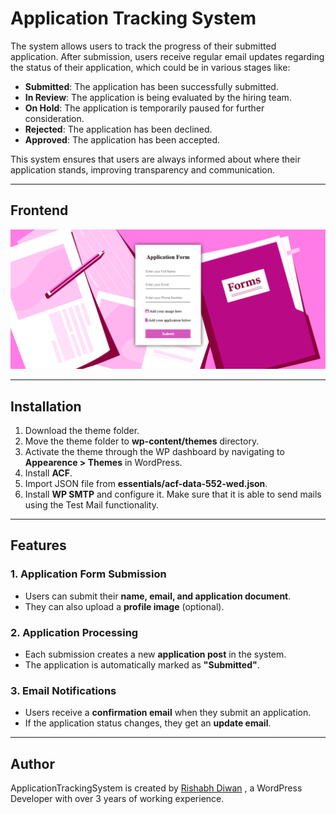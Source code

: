 # Application Tracking System

The system allows users to track the progress of their submitted application. After submission, users receive regular email updates regarding the status of their application, which could be in various stages like:

- **Submitted**: The application has been successfully submitted.
- **In Review**: The application is being evaluated by the hiring team.
- **On Hold**: The application is temporarily paused for further consideration.
- **Rejected**: The application has been declined.
- **Approved**: The application has been accepted.

This system ensures that users are always informed about where their application stands, improving transparency and communication.

---

## Frontend
![My image](https://github.com/rishabhdiwan/ApplicationTrackingSystem/blob/master/assets/images/screenshot.png)

---

## Installation

1. Download the theme folder.
2. Move the theme folder to **wp-content/themes** directory.
3. Activate the theme through the WP dashboard by navigating to **Appearence > Themes** in WordPress.
4. Install **ACF**.
5. Import JSON file from **essentials/acf-data-552-wed.json**.
6. Install **WP SMTP** and configure it. Make sure that it is able to send mails using the Test Mail functionality.

---

## Features

### 1. Application Form Submission
- Users can submit their **name, email, and application document**.
- They can also upload a **profile image** (optional).

### 2. Application Processing
- Each submission creates a new **application post** in the system.
- The application is automatically marked as **"Submitted"**.

### 3. Email Notifications
- Users receive a **confirmation email** when they submit an application.
- If the application status changes, they get an **update email**.

---

## Author

ApplicationTrackingSystem is created by [Rishabh Diwan](https://rishabhdiwan.netlify.app) , a WordPress Developer with over 3 years of working experience.
